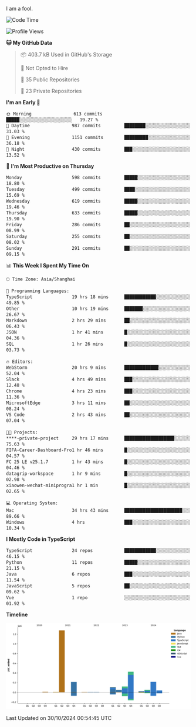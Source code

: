 I am a fool.

<!--START_SECTION:waka-->
![Code Time](http://img.shields.io/badge/Code%20Time-2%2C011%20hrs%2043%20mins-blue)

![Profile Views](http://img.shields.io/badge/Profile%20Views-0-blue)

**🐱 My GitHub Data** 

> 📦 403.7 kB Used in GitHub's Storage 
 > 
> 🚫 Not Opted to Hire
 > 
> 📜 35 Public Repositories 
 > 
> 🔑 23 Private Repositories 
 > 
**I'm an Early 🐤** 

```text
🌞 Morning                613 commits         █████░░░░░░░░░░░░░░░░░░░░   19.27 % 
🌆 Daytime                987 commits         ████████░░░░░░░░░░░░░░░░░   31.03 % 
🌃 Evening                1151 commits        █████████░░░░░░░░░░░░░░░░   36.18 % 
🌙 Night                  430 commits         ███░░░░░░░░░░░░░░░░░░░░░░   13.52 % 
```
📅 **I'm Most Productive on Thursday** 

```text
Monday                   598 commits         █████░░░░░░░░░░░░░░░░░░░░   18.80 % 
Tuesday                  499 commits         ████░░░░░░░░░░░░░░░░░░░░░   15.69 % 
Wednesday                619 commits         █████░░░░░░░░░░░░░░░░░░░░   19.46 % 
Thursday                 633 commits         █████░░░░░░░░░░░░░░░░░░░░   19.90 % 
Friday                   286 commits         ██░░░░░░░░░░░░░░░░░░░░░░░   08.99 % 
Saturday                 255 commits         ██░░░░░░░░░░░░░░░░░░░░░░░   08.02 % 
Sunday                   291 commits         ██░░░░░░░░░░░░░░░░░░░░░░░   09.15 % 
```


📊 **This Week I Spent My Time On** 

```text
🕑︎ Time Zone: Asia/Shanghai

💬 Programming Languages: 
TypeScript               19 hrs 18 mins      ████████████░░░░░░░░░░░░░   49.85 % 
Other                    10 hrs 19 mins      ███████░░░░░░░░░░░░░░░░░░   26.67 % 
Markdown                 2 hrs 29 mins       ██░░░░░░░░░░░░░░░░░░░░░░░   06.43 % 
JSON                     1 hr 41 mins        █░░░░░░░░░░░░░░░░░░░░░░░░   04.36 % 
SQL                      1 hr 26 mins        █░░░░░░░░░░░░░░░░░░░░░░░░   03.73 % 

🔥 Editors: 
WebStorm                 20 hrs 9 mins       █████████████░░░░░░░░░░░░   52.04 % 
Slack                    4 hrs 49 mins       ███░░░░░░░░░░░░░░░░░░░░░░   12.48 % 
Chrome                   4 hrs 23 mins       ███░░░░░░░░░░░░░░░░░░░░░░   11.36 % 
MicrosoftEdge            3 hrs 11 mins       ██░░░░░░░░░░░░░░░░░░░░░░░   08.24 % 
VS Code                  2 hrs 43 mins       ██░░░░░░░░░░░░░░░░░░░░░░░   07.04 % 

🐱‍💻 Projects: 
****-private-project     29 hrs 17 mins      ███████████████████░░░░░░   75.63 % 
FIFA-Career-Dashboard-Fro1 hr 46 mins        █░░░░░░░░░░░░░░░░░░░░░░░░   04.57 % 
FC 25 LE v25.1.7         1 hr 43 mins        █░░░░░░░░░░░░░░░░░░░░░░░░   04.46 % 
datagrip-workspace       1 hr 9 mins         █░░░░░░░░░░░░░░░░░░░░░░░░   02.98 % 
xiaowen-wechat-miniprogra1 hr 1 min          █░░░░░░░░░░░░░░░░░░░░░░░░   02.65 % 

💻 Operating System: 
Mac                      34 hrs 43 mins      ██████████████████████░░░   89.66 % 
Windows                  4 hrs               ███░░░░░░░░░░░░░░░░░░░░░░   10.34 % 
```

**I Mostly Code in TypeScript** 

```text
TypeScript               24 repos            ████████████░░░░░░░░░░░░░   46.15 % 
Python                   11 repos            █████░░░░░░░░░░░░░░░░░░░░   21.15 % 
Java                     6 repos             ███░░░░░░░░░░░░░░░░░░░░░░   11.54 % 
JavaScript               5 repos             ██░░░░░░░░░░░░░░░░░░░░░░░   09.62 % 
Vue                      1 repo              ░░░░░░░░░░░░░░░░░░░░░░░░░   01.92 % 
```



**Timeline**

![Lines of Code chart](https://raw.githubusercontent.com/VeejaLiu/VeejaLiu/master/assets/bar_graph.png)


 Last Updated on 30/10/2024 00:54:45 UTC
<!--END_SECTION:waka-->
